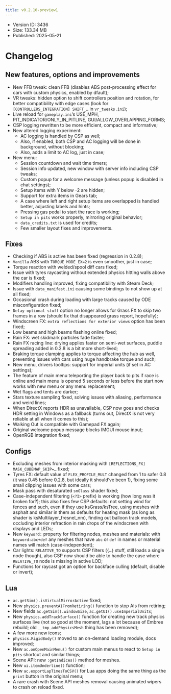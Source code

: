 ```yaml
---
title: v0.2.10-preview1
---
```


*   Version ID: 3436
*   Size: 133.34 MB
*   Published: 2025-05-21

# Changelog

## New features, options and improvements

*   New FFB tweak: clean FFB (disables ABS post-processing effect for cars with custom physics, enabled by dfault);
*   VR tweaks: hidden option to shift controllers position and rotation, for better compatibility with edge cases (look for `[CONTROLLERS_INTEGRATION] SHIFT_…` in `vr_tweaks.ini`);
*   Live reload for `gameplay.ini`’s USE_MPH, PIT_INDICATOR/ONLY_IN_PITLINE, GUI/ALLOW_OVERLAPPING_FORMS;
*   CSP logging rewritten to be more efficient, compact and informative;
*   New altered logging experiment:
    *   AC logging is handled by CSP as well;
    *   Also, if enabled, both CSP and AC logging will be done in background, without blocking;
    *   Also, adds a limit to AC log, just in case;
*   New menu:
    *   Session countdown and wait time timers;
    *   Session info updated, new window with server info including CSP tweaks;
    *   Custom popup for a welcome message (unless popup is disabled in chat settings);
    *   Setup items with Y below -2 are hidden;
    *   Support for extra items in Gears tab;
    *   A case where left and right setup items are overlapped is handled better, adjusting labels and hints;
    *   Pressing gas pedal to start the race is working;
    *   `Setup in pits` works properly, mirroring original behavior;
    *   `data_credits.txt` is used for credits;
    *   Few smaller layout fixes and improvements.

## Fixes

*   Checking if ABS is active has been fixed (regression in 0.2.8);
*   `Vanilla` ABS with `TORQUE_MODE_EX=2` is even smoother, just in case;
*   Torque reaction with welded/spool diff cars fixed;
*   Issue with tyres raycasting without extended physics hitting walls above the car is fixed;
*   Modifiers handling improved, fixing compatibility with Steam Deck;
*   Issue with `data_manifest.ini` causing some bindings to not show up at all fixed;
*   Occasional crash during loading with large tracks caused by ODE misconfiguration fixed;
*   `Delay optional stuff` option no longer allows for Grass FX to skip two frames in a row (should fix that disappeared grass report, hopefully);
*   Windscreen FX: `extra reflections for exterior views` option has been fixed;
*   Low beams and high beams flashing online fixed;
*   Rain FX: wet skidmark particles fade faster;
*   Rain FX racing line: drying applies faster on semi-wet surfaces, puddle spreading added in 0.2.8 is a bit more short-lived;
*   Braking torque clamping applies to torque affecting the hub as well, preventing issues with cars using huge handbrake torque and such;
*   New menu, drivers tooltips: support for imperial units (if set in AC settings);
*   The feature of main menu teleporting the player back to pits if race is online and main menu is opened 5 seconds or less before the start now works with new menu or any menu replacement;
*   Wet flags and tents are darker;
*   Stars texture sampling fixed, solving issues with aliasing, performance and weird lines;
*   When DirectX reports HDR as unavailable, CSP now goes and checks HDR setting in Windows as a fallback (turns out, DirectX is not very reliable at all when it comes to this);
*   Walking Out is compatible with Gamepad FX again;
*   Original welcome popup message blocks IMGUI mouse input;
*   OpenRGB integration fixed;

## Configs

*   Excluding meshes from interior masking with `[REFLECTIONS_FX] MASK_CUBEMAP_SKIP=…` fixed;
*   Tyres FX: default value of `FLEX_PROFILE_MULT` changed from 1 to safer 0.8 (it was 0.45 before 0.2.8, but ideally it should’ve been 1), fixing some small clipping issues with some cars;
*   Mask pass with desaturated `smGlass` shader fixed;
*   Case-independent filtering (`<?I>` prefix) is working (how long was it broken for?); this also fixes few CSP defaults: not setting wind for fences and such, even if they use ksGrass/ksTree, using meshes with asphalt and similar in them as defaults for heating mask (as long as shader is ksMultilayer_fresnel_nm), finding out balloon track models, occluding interior refraction in rain drops of the windscreen with displays and LEDs;
*   New `keyword:` property for filtering nodes, meshes and materials: with `keyword:abc+def` any meshes that have `abc` or `def` in names or material names will match (case-independent);
*   Car lights: `RELATIVE_TO` supports CSP filters (`{…}` stuff, still loads a single node though), also CSP now should be able to handle the case where `RELATIVE_TO` node is missing in active LOD;
*   Functions for raycast got an option for backface culling (default, disable or invert);

## Lua

*   `ac.getSim().isVirtualMirrorActive` fixed;
*   New `physics.preventAIFromRetiring()` function to stop AIs from retiring;
*   New fields `ac.getSim().windowSize`, `ac.getUI().useImperialUnits`;
*   New `physics.addTrackSurface()` function for creating new track physics surfaces live (not so good at the moment, lags a lot because of Embree rebuild; old `__tmp_addPhysicsMesh` thing has been removed);
*   A few more new icons;
*   `physics.RigidBody()` moved to an on-demand loading module, docs improved;
*   New `ac.onOpenMainMenu()` for custom main menus to react to `Setup in pits` shortcut and similar things;
*   Scene API: new `:getIndices()` method for meshes.
*   New `ui.itemUnderline()` function;
*   New `ac.exportLapTimesToCSV()` for Lua apps doing the same thing as the `print` button in the original menu;
*   A rare crash with Scene API meshes removal causing animated wipers to crash on reload fixed.
